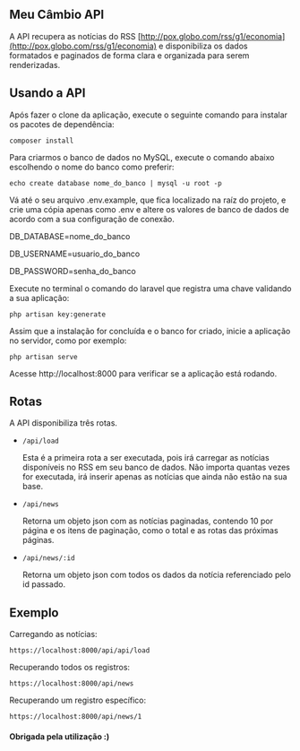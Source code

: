 ## Meu Câmbio API

A API recupera as notícias do RSS [http://pox.globo.com/rss/g1/economia](http://pox.globo.com/rss/g1/economia) e disponibiliza os dados formatados e paginados de forma clara e organizada para serem renderizadas.


## Usando a API

Após fazer o clone da aplicação, execute o seguinte comando para instalar os pacotes de dependência:

`composer install`

Para criarmos o banco de dados no MySQL, execute o comando abaixo escolhendo o nome do banco como preferir:

`echo create database nome_do_banco | mysql -u root -p`

Vá até o seu arquivo .env.example, que fica localizado na raíz do projeto, e crie uma cópia apenas como .env e altere os valores de banco de dados de acordo com a sua configuração de conexão.


DB_DATABASE=nome_do_banco

DB_USERNAME=usuario_do_banco

DB_PASSWORD=senha_do_banco

Execute no terminal o comando do laravel que registra uma chave validando a sua aplicação:

`php artisan key:generate`


Assim que a instalação for concluída e o banco for criado, inicie a aplicação no servidor, como por exemplo:

`php artisan serve`

Acesse http://localhost:8000 para verificar se a aplicação está rodando.

## Rotas

A API disponibiliza três rotas.

- `/api/load`

    Esta é a primeira rota a ser executada, pois irá carregar as notícias disponíveis no RSS em seu banco de dados. Não importa quantas vezes for executada, irá inserir apenas as notícias que ainda não estão na sua base.

- `/api/news`
    
    Retorna um objeto json com as notícias paginadas, contendo 10 por página e os itens de paginação, como o total e as rotas das próximas páginas.
    

- `/api/news/:id`

    Retorna um objeto json com todos os dados da notícia referenciado pelo id passado.



## Exemplo

Carregando as notícias:

`https://localhost:8000/api/api/load`

Recuperando todos os registros:

`https://localhost:8000/api/news`

Recuperando um registro específico:

`https://localhost:8000/api/news/1`


#### Obrigada pela utilização :)
